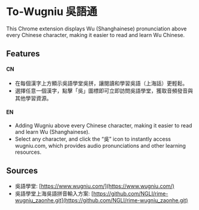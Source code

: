 # To-Wugniu 吳語通
This Chrome extension displays Wu (Shanghainese) pronunciation above every Chinese character, making it easier to read and learn Wu Chinese.

## Features
#### CN
- 在每個漢字上方顯示吳語學堂吳拼，讓閱讀和學習吳語（上海話）更輕鬆。
- 選擇任意一個漢字，點擊「吳」圖標即可立即訪問吳語學堂，獲取音頻發音與其他學習資源。
#### EN
- Adding Wugniu above every Chinese character, making it easier to read and learn Wu (Shanghainese).
- Select any character, and click the “吳” icon to instantly access wugniu.com, which provides audio pronunciations and other learning resources.

## Sources
- 吳語學堂: [https://www.wugniu.com/](https://www.wugniu.com/)
- 吳語學堂上海吳語拼音輸入方案: [https://github.com/NGLI/rime-wugniu_zaonhe.git](https://github.com/NGLI/rime-wugniu_zaonhe.git)
